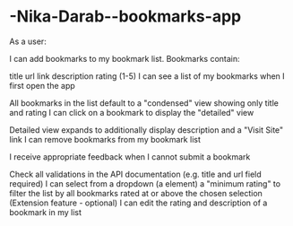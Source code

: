 # -Nika-Darab--bookmarks-app
As a user:

I can add bookmarks to my bookmark list. Bookmarks contain:

title url link description rating (1-5) I can see a list of my bookmarks when I first open the app

All bookmarks in the list default to a "condensed" view showing only title and rating I can click on a bookmark to display the "detailed" view

Detailed view expands to additionally display description and a "Visit Site" link I can remove bookmarks from my bookmark list

I receive appropriate feedback when I cannot submit a bookmark

Check all validations in the API documentation (e.g. title and url field required) I can select from a dropdown (a element) a "minimum rating" to filter the list by all bookmarks rated at or above the chosen selection (Extension feature - optional) I can edit the rating and description of a bookmark in my list
